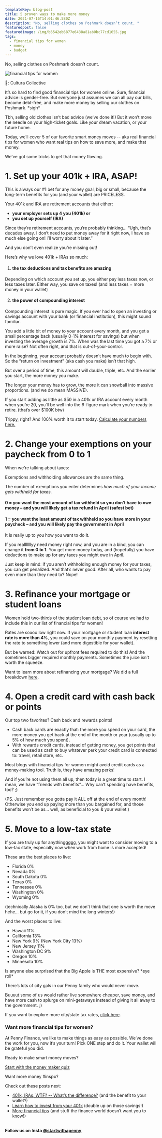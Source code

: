 ```yaml
---
templateKey: blog-post
title: 5 proven ways to make more money
date: 2021-07-16T14:01:46.580Z
description: "No, selling clothes on Poshmark doesn’t count. "
featuredpost: false
featuredimage: /img/b5542eb6877e6438a81ab0bc77cd1655.jpg
tags:
  - financial tips for women
  - money
  - budget
---
```

No, selling clothes on Poshmark doesn’t count. 

![](/img/b5542eb6877e6438a81ab0bc77cd1655.jpg "financial tips for women")

📸: Cultura Collective

It’s so hard to find good financial tips for women online. Sure, financial advice is gender-free. But everyone just assumes we can all pay our bills, become debt-free, and make more money by selling our clothes on Poshmark. \*sigh\*

Tbh, selling old clothes isn’t bad advice (we’ve done it!) But it won’t move the needle on your high-ticket goals. Like your dream vacation, or your future home. 

Today, we’ll cover 5 of our favorite smart money moves -- aka real financial tips for women who want real tips on how to save more, and make that money. 

We've got some tricks to get that money flowing.

# 1. Set up your 401k + IRA, ASAP!

This is always our #1 bet for any money goal, big or small, because the long-term benefits for you (and your wallet) are PRICELESS.

Your 401k and IRA are retirement accounts that either: 

* **your employer sets up 4 you (401k) or** 
* **you set up yourself (IRA)**

Since they’re retirement accounts, you’re probably thinking… “Ugh, that’s decades away. I don’t need to put money away for it right now, I have so much else going on! I’ll worry about it later.”

And you don’t even realize you’re missing out!

Here’s why we love 401k + IRAs so much:

1. #### **the tax deductions and tax benefits are amazing**

Depending on which account you set up, you either pay less taxes now, or less taxes later. Either way, you save on taxes! (and less taxes = more money in your wallet)

2. #### the power of compounding interest

Compounding interest is pure magic. If you ever had to open an investing or savings account with your bank (or financial institution), this might sound familiar. 

You add a little bit of money to your account every month, and you get a small percentage back (usually 0-1% interest for savings) but when investing the average growth is 7%. When was the last time you got a 7% or more raise? Not often right, and that is out-of-your-control. 

In the beginning, your account probably doesn’t have much to begin with. So the “return on investment” (aka cash you make) isn’t that high. 

But over a period of time, this amount will double, triple, etc. And the earlier you start, the more money you make. 

The longer your money has to grow, the more it can snowball into massive proportions. (and we do mean MASSIVE).

If you start adding as little as $50 in a 401k or IRA account every month when you’re 20, you’ll be well into the 6-figure mark when you’re ready to retire. (that’s over $100K btw)

Trippy, right? And 100% worth it to start today. [Calculate your numbers here. ](https://penny-finance.com/quiz)

# 2. Change your exemptions on your paycheck from 0 to 1

When we're talking about taxes:

Exemptions and withholding allowances are the same thing. 

The number of exemptions you enter determines *how much of your income gets withheld for taxes.*

#### 0 = you want the most amount of tax withheld so you don’t have to owe money – and you will likely get a tax refund in April (safest bet)

#### 1 = you want the least amount of tax withheld so you have more in your paycheck – and you will likely pay the government in April 

It is really up to you how you want to do it. 

If you realllllllyy need money right now, and you are in a bind, you can change it **from 0 to 1**. You get more money today, and (hopefully) you have deductions to make up for any taxes you might owe in April.

Just keep in mind: if you aren’t withholding enough money for your taxes, you can get penalized. And that’s never good. After all, who wants to pay even more than they need to? Nope!

# 3. Refinance your mortgage or student loans

Women hold two-thirds of the student loan debt, so of course we had to include this in our list of financial tips for women!

Rates are soooo low right now. If your mortgage or student loan **interest rate is more than 4%**, you could save on your monthly payment by resetting the rate to something lower (and more digestible for your wallet).

But be warned: Watch out for upfront fees required to do this! And the sometimes bigger required monthly payments. Sometimes the juice isn't worth the squeeze.

Want to learn more about refinancing your mortgage? We did a full breakdown [here](https://blog.penny-finance.com/blog/2021-06-25-should-you-buy-a-home-right-now/). 

# 4. Open a credit card with cash back or points

Our top two favorites? Cash back and rewards points!

* Cash back cards are exactly that: the more you spend on your card, the more money you get back at the end of the month or year (usually up to 5% of how much you spent).
* With rewards credit cards, instead of getting money, you get points that can be used as cash to buy whatever perk your credit card is connected to: travel, retail store, etc. 

Most blogs with financial tips for women might avoid credit cards as a money-making tool. Truth is, they have amazing perks! 

And if you’re not using them all up, then today is a great time to start. I mean, we have “friends with benefits”… Why can’t spending have benefits, too? ;)

(PS. Just remember you gotta pay it ALL off at the end of every month! Otherwise you end up paying more than you bargained for, and those benefits won’t be as… well, as beneficial to you & your wallet.)

# 5. Move to a low-tax state

If you are truly up for anythinggggg, you might want to consider moving to a low-tax state, especially now when work from home is more accepted! 

These are the best places to live: 

* Florida 0% 
* Nevada 0%
* South Dakota 0%
* Texas 0%
* Tennessee 0%
* Washington 0%
* Wyoming 0%

(technically Alaska is 0% too, but we don't think that one is worth the move hehe… but go for it, if you don’t mind the long winters!)

And the worst places to live: 

* Hawaii 11%
* California 13%
* New York 9% (New York City 13%)
* New Jersey 11%
* Washington DC 9%
* Oregon 10%
* Minnesota 10%

Is anyone else surprised that the Big Apple is THE most expensive? \*eye roll\* 

There’s lots of city gals in our Penny family who would never move.

Buuuut some of us would rather live somewhere cheaper, save money, and have more cash to splurge on mini-getaways instead of giving it all away to the government. ;)

If you want to explore more city/state tax rates, [click here](https://taxfoundation.org/publications/state-individual-income-tax-rates-and-brackets/).

### **Want more financial tips for women?**

At Penny Finance, we like to make things as easy as possible. We’ve done the work for you, now it’s your turn! Pick ONE step and do it. Your wallet will be grateful you did.

Ready to make smart money moves? 

[Start with the money maker quiz](https://www.penny-finance.com/quiz?_gl=1*1tj7qme*_ga*NDY3NzY0NjczLjE2MTc3Mzg0NDc.*_ga_7R28Z0YR0N*MTYyNjMwMjM2MC4yMi4xLjE2MjYzMDMyODYuMA..)

Want more money #inspo? 

Check out these posts next:

* [401k, IRAs, WTF? -- What’s the difference?](https://blog.penny-finance.com/blog/2021-04-06-401k-ira-wtf-2/) (and the benefit to your wallet?)
* [Learn how to invest from your 401k](https://blog.penny-finance.com/blog/2021-06-04-how-to-invest-from-your-401k/) (double up on those savings!)
* [More financial tips](https://blog.penny-finance.com/blog/2021-04-06-what-are-the-money-things-no-one-tells-you-2/) (and stuff the finance world doesn’t want you to know!)

**\
Follow us on Insta [@startwithapenny](https://www.instagram.com/startwithapenny/)**
